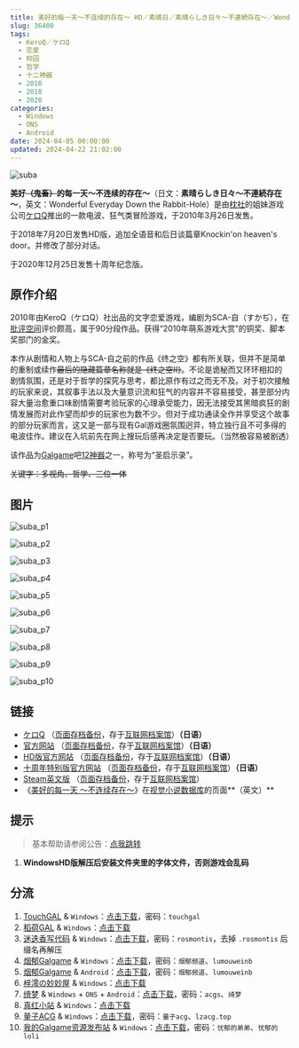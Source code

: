 ```yaml
---
title: 美好的每一天～不连续的存在～ HD／素晴日／素晴らしき日々～不連続存在～／Wonderful Everyday Down the Rabbit-Hole
slug: 36400
tags:
  - KeroQ／ケロQ
  - 恋爱
  - 校园
  - 哲学
  - 十二神器
  - 2010
  - 2018
  - 2020
categories:
  - Windows
  - ONS
  - Android
date: 2024-04-05 00:00:00
updated: 2024-04-22 21:02:00
---
```


![suba](https://static.30hb.cn/vndb/img/suba.webp)

**美好~~（鬼畜）~~的每一天～不连续的存在～**（日文：**素晴らしき日々～不連続存在～**，英文：Wonderful Everyday Down the Rabbit-Hole）是由[枕社](https://zh.moegirl.org.cn/枕)的姐妹游戏公司[ケロQ](https://zh.moegirl.org.cn/ケロQ)推出的一款电波、狂气类冒险游戏，于2010年3月26日发售。

于2018年7月20日发售HD版，追加全语音和后日谈篇章Knockin'on heaven's door。并修改了部分对话。

于2020年12月25日发售十周年纪念版。

<!--more-->

## 原作介绍

2010年由KeroQ（ケロQ）社出品的文字恋爱游戏，编剧为SCA-自（すかぢ），在[批评空间](https://zh.moegirl.org.cn/index.php?title=批评空间&action=edit&redlink=1)评价颇高，属于90分段作品。获得“2010年萌系游戏大赏”的铜奖、脚本奖部门的金奖。

本作从剧情和人物上与SCA-自之前的作品《终之空》都有所关联，但并不是简单的重制或续作~~最后的隐藏篇章名称就是《终之空Ⅱ》~~。不论是诡秘而又环环相扣的剧情氛围，还是对于哲学的探究与思考，都比原作有过之而无不及。对于初次接触的玩家来说，其叙事手法以及大量意识流和狂气的内容并不容易接受，甚至部分内容大量治愈重口味剧情需要考验玩家的心理承受能力，因无法接受其黑暗疯狂的剧情发展而对此作望而却步的玩家也为数不少。但对于成功通读全作并享受这个故事的部分玩家而言，这又是一部与现有Gal游戏圈氛围迥异，特立独行且不可多得的电波佳作。建议在入坑前先在网上搜玩后感再决定是否要玩。（当然极容易被剧透）

该作品为[Galgame](https://zh.moegirl.org.cn/Galgame)吧[12神器](https://zh.moegirl.org.cn/G吧十二神器)之一，称号为“圣启示录”。

~~关键字：多视角、哲学、三位一体~~

## 图片

![suba_p1](https://static.30hb.cn/vndb/img/suba_p1.webp)

![suba_p2](https://static.30hb.cn/vndb/img/suba_p2.webp)

![suba_p3](https://static.30hb.cn/vndb/img/suba_p3.webp)

![suba_p4](https://static.30hb.cn/vndb/img/suba_p4.webp)

![suba_p5](https://static.30hb.cn/vndb/img/suba_p5.webp)

![suba_p6](https://static.30hb.cn/vndb/img/suba_p6.webp)

![suba_p7](https://static.30hb.cn/vndb/img/suba_p7.webp)

![suba_p8](https://static.30hb.cn/vndb/img/suba_p8.webp)

![suba_p9](https://static.30hb.cn/vndb/img/suba_p9.webp)

![suba_p10](https://static.30hb.cn/vndb/img/suba_p10.webp)

## 链接

- [ケロQ](https://www.keroq.co.jp/index02.html) （[页面存档备份](https://web.archive.org/web/20190607112719/https://www.keroq.co.jp/index02.html)，存于[互联网档案馆](https://zh.wikipedia.org/wiki/互联网档案馆)）**（日语）**
- [官方网站](https://www.keroq.co.jp/suba/index.html) （[页面存档备份](https://web.archive.org/web/20210305121308/https://www.keroq.co.jp/suba/index.html)，存于[互联网档案馆](https://zh.wikipedia.org/wiki/互联网档案馆)）**（日语）**
- [HD版官方网站](https://www.keroq.co.jp/suba_fhd/) （[页面存档备份](https://web.archive.org/web/20210323103904/https://www.keroq.co.jp/suba_fhd/)，存于[互联网档案馆](https://zh.wikipedia.org/wiki/互联网档案馆)）**（日语）**
- [十周年特别版官方网站](https://www.keroq.co.jp/suba_10th/) （[页面存档备份](https://web.archive.org/web/20210124051208/https://www.keroq.co.jp/suba_10th/)，存于[互联网档案馆](https://zh.wikipedia.org/wiki/互联网档案馆)）**（日语）**
- [Steam英文版](https://store.steampowered.com/app/658620) （[页面存档备份](https://web.archive.org/web/20210317031413/https://store.steampowered.com/app/658620)，存于[互联网档案馆](https://zh.wikipedia.org/wiki/互联网档案馆)）
- 《[美好的每一天 ～不连续存在～](https://vndb.org/v3144)》在[视觉小说数据库](https://zh.wikipedia.org/wiki/視覺小說數據庫)的页面**（英文）**

## 提示

> 基本帮助请参阅公告：[点我跳转](/)

1. **WindowsHD版解压后安装文件夹里的字体文件，否则游戏会乱码**

## 分流

1. [TouchGAL](https://www.touchgal.us/) & `Windows`：[点击下载](https://pan.touchgal.net/s/Ax9hP)，密码：`touchgal`
2. [稻荷GAL](https://inarigal.com/) & `Windows`：[点击下载](https://alpha.galpan.xyz/PC/%E7%BE%8E%E5%A5%BD%E7%9A%84%E6%AF%8F%E4%B8%80%E5%A4%A9.zip)
3. [迷迭香写代码](https://rosmontis.com/) & `Windows`：[点击下载](https://drive.rosmontis.com/s/vN2s3)，密码：`rosmontis`，去掉 `.rosmontis` 后缀名再解压
4. [烟郁Galgame](https://yanyugal.top/) & `Windows`：[点击下载](https://yanyugal.top/disk1/%E5%B0%8F%E5%B0%8F%E7%9A%84%E5%88%86%E4%BA%AB%EF%BC%88PC%EF%BC%86%E5%AE%89%E5%8D%93%EF%BC%89/PC/galgame/%E7%B4%A0%E6%99%B4%E6%97%A5HD)，密码：`烟郁频道`、`lumouweinb`
5. [烟郁Galgame](https://yanyugal.top/) & `Android`：[点击下载](https://yanyugal.top/d/disk1/%E5%B0%8F%E5%B0%8F%E7%9A%84%E5%88%86%E4%BA%AB%EF%BC%88PC%EF%BC%86%E5%AE%89%E5%8D%93%EF%BC%89/%E5%AE%89%E5%8D%93/%E7%9B%B4%E8%A3%85%E5%AE%89%E8%A3%85%E5%8C%85/%E7%B4%A0%E6%99%B4%E6%97%A5HD.7z)，密码：`烟郁频道`、`lumouweinb`
6. [梓澪の妙妙屋](https://zi0.cc/) & `Windows`：[点击下载](https://zi0.cc/.%E3%80%90%E5%A4%8F%E9%A3%8E%E3%80%91/.%E3%80%90%E5%A4%8F%E9%A3%8E-1%E3%80%91/AVG%EF%BC%88%E8%A7%86%E8%A7%89%E5%B0%8F%E8%AF%B4%EF%BC%89/%E3%80%90PC%E3%80%91/%E3%80%90PC%E3%80%91%E3%80%90HD%E3%80%91%E7%B4%A0%E6%99%B4%E6%97%A5?from=search)
7. [绮梦](https://acgs.eu.org/) & `Windows` + `ONS` + `Android`：[点击下载](https://acgs.eu.org/down_html/?url=game/%E7%B4%A0%E6%99%B4%E6%97%A5&name=%20%E7%BE%8E%E5%A5%BD%E7%9A%84%E6%AF%8F%E4%B8%80%E5%A4%A9%20%EF%BD%9E%E4%B8%8D%E8%BF%9E%E7%BB%AD%E7%9A%84%E5%AD%98%E5%9C%A8%EF%BD%9E)，密码：`acgs`、`绮梦`
8. [真红小站](https://www.shinnku.com/) & `Windows`：[点击下载](https://www.shinnku.com/api/download/0/win/%E7%B4%A0%E6%99%B4%E3%82%89%E3%81%97%E3%81%8D%E6%97%A5%E3%80%85HD%E7%89%88.7z)
9. [量子ACG](https://lzacg.org/) & `Windows`：[点击下载](https://lzacg.org/531)，密码：`量子acg`、`lzacg.top`
10. [我的Galgame资源发布站](https://www.ttloli.com/) & `Windows`：[点击下载](https://www.ttloli.com/meihaodemeiyitian.html)，密码：`忧郁的弟弟`、`忧郁的loli`
